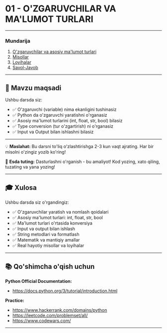 # 01 - O'ZGARUVCHILAR VA MA'LUMOT TURLARI
---

### Mundarija

1. [O'zgaruvchilar va asosiy ma'lumot turlari](./nazariya.md)
2. [Misollar](./misollar/README.md)
3. [Loyihalar](./loyihalar/README.md)
4. [Savol-Javob](./savol-javob.md)

---
## 🎯 Mavzu maqsadi

Ushbu darsda siz:
- ✅ O'zgaruvchi (variable) nima ekanligini tushinasiz
- ✅ Python da o'zgaruvchi yaratishni o'rganasiz
- ✅ Asosiy ma'lumot turlarini (int, float, str, bool) bilasiz
- ✅ Type conversion (tur o'zgartirish) ni o'rganasiz
- ✅ Input va Output bilan ishlashni bilasiz
---

💡 **Maslahat:** Bu darsni to'liq o'zlashtirishga 2-3 kun vaqt ajrating. Har bir misolni o'zingiz yozib ko'ring!

🎯 **Esda tuting:** Dasturlashni o'rganish - bu amaliyot! Kod yozing, xato qiling, tuzating va yana yozing!

--- 
## 🎓 Xulosa

Ushbu darsda siz o'rgandingiz:

- ✅ O'zgaruvchilar yaratish va nomlash qoidalari
- ✅ Asosiy ma'lumot turlari: int, float, str, bool
- ✅ Ma'lumot turlari o'rtasida konversiya
- ✅ Input va output bilan ishlash
- ✅ String metodlari va formatlash
- ✅ Matematik va mantiqiy amallar
- ✅ Real hayotiy misollar va loyihalar

---
## 📚 Qo'shimcha o'qish uchun

**Python Official Documentation:**
- https://docs.python.org/3/tutorial/introduction.html

**Practice:**
- https://www.hackerrank.com/domains/python
- https://leetcode.com/problemset/all/
- https://www.codewars.com/
---